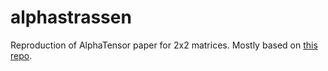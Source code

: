 # alphastrassen
Reproduction of AlphaTensor paper for 2x2 matrices. Mostly based on [this repo](https://github.com/suragnair/alpha-zero-general/blob/master/Coach.py).
